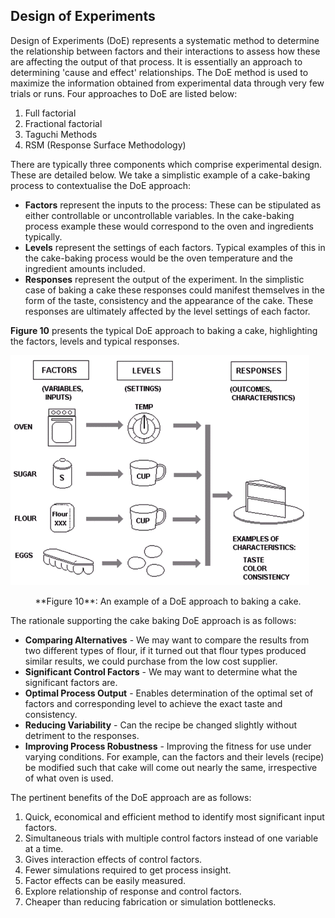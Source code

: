 
Design of Experiments
---------------------

Design of Experiments (DoE) represents a systematic method to determine the
relationship between factors and their interactions to assess how these are
affecting the output of that process. It is essentially an approach to
determining 'cause and effect' relationships. The DoE method is used to maximize the information obtained from experimental data
through very few trials or runs. Four approaches to DoE are listed below:

1. Full factorial
2. Fractional factorial
3. Taguchi Methods
4. RSM (Response Surface Methodology)

There are typically three components which comprise experimental design. These
are detailed below. We take a simplistic example of a cake-baking process to
contextualise the DoE approach:

* **Factors** represent the inputs to the process: These can be stipulated as either controllable or uncontrollable variables. In the cake-baking process example these would correspond to the oven and ingredients typically.
* **Levels** represent the settings of each factors. Typical examples of this in the cake-baking process would be the oven temperature and the ingredient amounts included.
* **Responses** represent the output of the experiment. In the simplistic case of baking a cake these responses could manifest themselves in the form of the taste, consistency and the appearance of the cake. These responses are ultimately affected by the level settings of each factor.

**Figure 10** presents the typical DoE approach to baking a cake,
highlighting the factors, levels and typical responses.

![](images/DesignOfExperiments.png "Design of Experiments Cake Baking Process")

<center>**Figure 10**: An example of a DoE approach to baking a cake.</center>

The rationale supporting the cake baking DoE approach is as follows:

* **Comparing Alternatives** - We may want to compare the results from two different types of flour, if it turned out that flour types produced similar results, we could purchase from the low cost supplier.
* **Significant Control Factors** - We may want to determine what the significant factors are.
* **Optimal Process Output** - Enables determination of the optimal set of factors and corresponding level  to achieve the exact taste and consistency.
* **Reducing Variability** - Can the recipe be changed slightly without detriment to the responses.
* **Improving Process Robustness** - Improving the fitness for use under varying conditions. For example, can the factors and their levels (recipe) be modified such that cake will come out nearly the same, irrespective of what oven is used.

The pertinent benefits of the DoE approach are as follows:

1. Quick, economical and efficient method to identify most significant input
factors.
2. Simultaneous trials with multiple control factors instead of one variable at a
time.
3. Gives interaction effects of control factors.
4. Fewer simulations required to get process insight.
5. Factor effects can be easily measured.
6. Explore relationship of response and control factors.
7. Cheaper than reducing fabrication or simulation bottlenecks.
